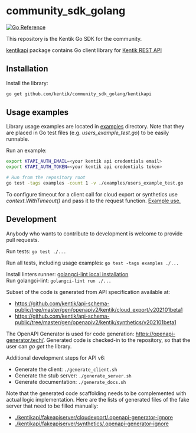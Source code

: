 # community_sdk_golang
[![Go Reference](https://pkg.go.dev/badge/github.com/kentik/community_sdk_golang.svg)](https://pkg.go.dev/github.com/kentik/community_sdk_golang)

This repository is the Kentik Go SDK for the community.

[kentikapi](kentikapi) package contains Go client library for [Kentik REST API](https://kb.kentik.com/v0/Ab09.htm)

## Installation

Install the library:

```bash
go get github.com/kentik/community_sdk_golang/kentikapi
```

## Usage examples

Library usage examples are located in [examples](examples) directory.
Note that they are placed in Go test files (e.g. _users_example_test.go_) to be easily runnable.

Run an example:

```bash
export KTAPI_AUTH_EMAIL=<your kentik api credentials email>
export KTAPI_AUTH_TOKEN=<your kentik api credentials token>

# Run from the repository root
go test -tags examples -count 1 -v ./examples/users_example_test.go
```

To configure timeout for a client call for cloud export or synthetics use _context.WithTimeout()_ and pass it to the request function.
[Example use.](examples/cloud_export_example_test.go)

## Development

Anybody who wants to contribute to development is welcome to provide pull requests.

Run tests: `go test ./...`

Run all tests, including usage examples: `go test -tags examples ./...`

Install linters runner: [golangci-lint local installation](https://golangci-lint.run/usage/install/#local-installation)  
Run golangci-lint: `golangci-lint run ./...`

Subset of the code is generated from API specification available at:
- <https://github.com/kentik/api-schema-public/tree/master/gen/openapiv2/kentik/cloud_export/v202101beta1>
- <https://github.com/kentik/api-schema-public/tree/master/gen/openapiv2/kentik/synthetics/v202101beta1>

The OpenAPI Generator is used for code generation: <https://openapi-generator.tech/>.
Generated code is checked-in to the repository, so that the user can _go get_ the library.

Additional development steps for API v6:
- Generate the client: `./generate_client.sh`
- Generate the stub server: `./generate_server.sh`
- Generate documentation: `./generate_docs.sh`

Note that the generated code scaffolding needs to be complemented with actual logic implementation. Here are the lists of generated files of the fake server that need to be filled manually:
- [./kentikapi/fakeapiserver/cloudexport/.openapi-generator-ignore](kentikapi/fakeapiserver/cloudexport/.openapi-generator-ignore)
- [./kentikapi/fakeapiserver/synthetics/.openapi-generator-ignore](kentikapi/fakeapiserver/synthetics/.openapi-generator-ignore)

